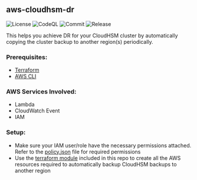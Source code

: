 ## aws-cloudhsm-dr

![License](https://img.shields.io/github/license/skildops/aws-cloudhsm-dr?style=for-the-badge) ![CodeQL](https://img.shields.io/github/workflow/status/skildops/aws-cloudhsm-dr/codeql/main?label=CodeQL&style=for-the-badge) ![Commit](https://img.shields.io/github/last-commit/skildops/aws-cloudhsm-dr?style=for-the-badge) ![Release](https://img.shields.io/github/v/release/skildops/aws-cloudhsm-dr?style=for-the-badge)

This helps you achieve DR for your CloudHSM cluster by automatically copying the cluster backup to another region(s) periodically.

### Prerequisites:
- [Terraform](https://www.terraform.io/downloads.html)
- [AWS CLI](https://aws.amazon.com/cli/)

### AWS Services Involved:
- Lambda
- CloudWatch Event
- IAM

### Setup:
- Make sure your IAM user/role have the necessary permissions attached. Refer to the [policy.json](policy.json) file for required permissions
- Use the [terraform module](terraform) included in this repo to create all the AWS resources required to automatically backup CloudHSM backups to another region
